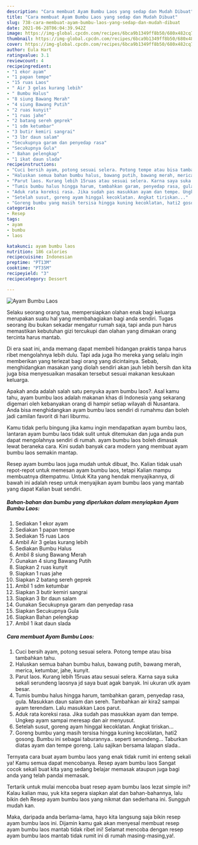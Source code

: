 ```yaml
---
description: "Cara membuat Ayam Bumbu Laos yang sedap dan Mudah Dibuat"
title: "Cara membuat Ayam Bumbu Laos yang sedap dan Mudah Dibuat"
slug: 738-cara-membuat-ayam-bumbu-laos-yang-sedap-dan-mudah-dibuat
date: 2021-06-28T06:04:39.942Z
image: https://img-global.cpcdn.com/recipes/6bca9b1349ff8b50/680x482cq70/ayam-bumbu-laos-foto-resep-utama.jpg
thumbnail: https://img-global.cpcdn.com/recipes/6bca9b1349ff8b50/680x482cq70/ayam-bumbu-laos-foto-resep-utama.jpg
cover: https://img-global.cpcdn.com/recipes/6bca9b1349ff8b50/680x482cq70/ayam-bumbu-laos-foto-resep-utama.jpg
author: Eula Hart
ratingvalue: 3.1
reviewcount: 4
recipeingredient:
- "1 ekor ayam"
- "1 papan tempe"
- "15 ruas Laos"
- " Air 3 gelas kurang lebih"
- " Bumbu Halus"
- "8 siung Bawang Merah"
- "4 siung Bawang Putih"
- "2 ruas kunyit"
- "1 ruas jahe"
- "2 batang sereh geprek"
- "1 sdm ketumbar"
- "3 butir kemiri sangrai"
- "3 lbr daun salam"
- "Secukupnya garam dan penyedap rasa"
- "Secukupnya Gula"
- " Bahan pelengkap"
- "1 ikat daun slada"
recipeinstructions:
- "Cuci bersih ayam, potong sesuai selera. Potong tempe atau bisa tambahkan tahu."
- "Haluskan semua bahan bumbu halus, bawang putih, bawang merah, merica, ketumbar, jahe, kunyit."
- "Parut laos. Kurang lebih 15ruas atau sesuai selera. Karna saya suka sekali serundeng laosnya jd saya buat agak banyak. Ini ukuran utk ayam besar."
- "Tumis bumbu halus hingga harum, tambahkan garam, penyedap rasa, gula. Masukkan daun salam dan sereh. Tambahkan air kira2 sampai ayam terendam. Lalu masukkan Laos parut."
- "Aduk rata koreksi rasa. Jika sudah pas masukkan ayam dan tempe. Ungkep ayam sampai meresap dan air menyusut."
- "Setelah susut, goreng ayam hinggal kecoklatan. Angkat tiriskan..."
- "Goreng bumbu yang masih tersisa hingga kuning kecoklatan, hati2 gosong. Bumbu ini sebagai taburannya.. seperti serundeng... Taburkan diatas ayam dan tempe goreng. Lalu sajikan bersama lalapan slada.."
categories:
- Resep
tags:
- ayam
- bumbu
- laos

katakunci: ayam bumbu laos 
nutrition: 186 calories
recipecuisine: Indonesian
preptime: "PT13M"
cooktime: "PT35M"
recipeyield: "3"
recipecategory: Dessert

---
```



![Ayam Bumbu Laos](https://img-global.cpcdn.com/recipes/6bca9b1349ff8b50/680x482cq70/ayam-bumbu-laos-foto-resep-utama.jpg)

Selaku seorang orang tua, mempersiapkan olahan enak bagi keluarga merupakan suatu hal yang membahagiakan bagi anda sendiri. Tugas seorang ibu bukan sekadar mengatur rumah saja, tapi anda pun harus memastikan kebutuhan gizi tercukupi dan olahan yang dimakan orang tercinta harus mantab.

Di era  saat ini, anda memang dapat membeli hidangan praktis tanpa harus ribet mengolahnya lebih dulu. Tapi ada juga lho mereka yang selalu ingin memberikan yang terlezat bagi orang yang dicintainya. Sebab, menghidangkan masakan yang diolah sendiri akan jauh lebih bersih dan kita juga bisa menyesuaikan masakan tersebut sesuai makanan kesukaan keluarga. 



Apakah anda adalah salah satu penyuka ayam bumbu laos?. Asal kamu tahu, ayam bumbu laos adalah makanan khas di Indonesia yang sekarang digemari oleh kebanyakan orang di hampir setiap wilayah di Nusantara. Anda bisa menghidangkan ayam bumbu laos sendiri di rumahmu dan boleh jadi camilan favorit di hari liburmu.

Kamu tidak perlu bingung jika kamu ingin mendapatkan ayam bumbu laos, lantaran ayam bumbu laos tidak sulit untuk ditemukan dan juga anda pun dapat mengolahnya sendiri di rumah. ayam bumbu laos boleh dimasak lewat beraneka cara. Kini sudah banyak cara modern yang membuat ayam bumbu laos semakin mantap.

Resep ayam bumbu laos juga mudah untuk dibuat, lho. Kalian tidak usah repot-repot untuk memesan ayam bumbu laos, tetapi Kalian mampu membuatnya ditempatmu. Untuk Kita yang hendak menyajikannya, di bawah ini adalah resep untuk menyajikan ayam bumbu laos yang mantab yang dapat Kalian buat sendiri.

<!--inarticleads1-->

##### Bahan-bahan dan bumbu yang diperlukan dalam menyiapkan Ayam Bumbu Laos:

1. Sediakan 1 ekor ayam
1. Sediakan 1 papan tempe
1. Sediakan 15 ruas Laos
1. Ambil  Air 3 gelas kurang lebih
1. Sediakan  Bumbu Halus
1. Ambil 8 siung Bawang Merah
1. Gunakan 4 siung Bawang Putih
1. Siapkan 2 ruas kunyit
1. Siapkan 1 ruas jahe
1. Siapkan 2 batang sereh geprek
1. Ambil 1 sdm ketumbar
1. Siapkan 3 butir kemiri sangrai
1. Siapkan 3 lbr daun salam
1. Gunakan Secukupnya garam dan penyedap rasa
1. Siapkan Secukupnya Gula
1. Siapkan  Bahan pelengkap
1. Ambil 1 ikat daun slada




<!--inarticleads2-->

##### Cara membuat Ayam Bumbu Laos:

1. Cuci bersih ayam, potong sesuai selera. Potong tempe atau bisa tambahkan tahu.
1. Haluskan semua bahan bumbu halus, bawang putih, bawang merah, merica, ketumbar, jahe, kunyit.
1. Parut laos. Kurang lebih 15ruas atau sesuai selera. Karna saya suka sekali serundeng laosnya jd saya buat agak banyak. Ini ukuran utk ayam besar.
1. Tumis bumbu halus hingga harum, tambahkan garam, penyedap rasa, gula. Masukkan daun salam dan sereh. Tambahkan air kira2 sampai ayam terendam. Lalu masukkan Laos parut.
1. Aduk rata koreksi rasa. Jika sudah pas masukkan ayam dan tempe. Ungkep ayam sampai meresap dan air menyusut.
1. Setelah susut, goreng ayam hinggal kecoklatan. Angkat tiriskan...
1. Goreng bumbu yang masih tersisa hingga kuning kecoklatan, hati2 gosong. Bumbu ini sebagai taburannya.. seperti serundeng... Taburkan diatas ayam dan tempe goreng. Lalu sajikan bersama lalapan slada..




Ternyata cara buat ayam bumbu laos yang enak tidak rumit ini enteng sekali ya! Kamu semua dapat mencobanya. Resep ayam bumbu laos Sangat cocok sekali buat kita yang sedang belajar memasak ataupun juga bagi anda yang telah pandai memasak.

Tertarik untuk mulai mencoba buat resep ayam bumbu laos lezat simple ini? Kalau kalian mau, yuk kita segera siapkan alat dan bahan-bahannya, lalu bikin deh Resep ayam bumbu laos yang nikmat dan sederhana ini. Sungguh mudah kan. 

Maka, daripada anda berlama-lama, hayo kita langsung saja bikin resep ayam bumbu laos ini. Dijamin kamu gak akan menyesal membuat resep ayam bumbu laos mantab tidak ribet ini! Selamat mencoba dengan resep ayam bumbu laos mantab tidak rumit ini di rumah masing-masing,ya!.

